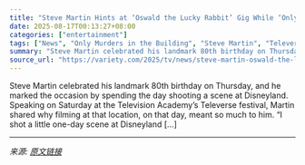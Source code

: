 ```yaml
---
title: "Steve Martin Hints at ‘Oswald the Lucky Rabbit’ Gig While ‘Only Murders’ Producer Shares Clues About Season 5: ‘We Pull From the Headlines’"
date: 2025-08-17T00:13:27+08:00
categories: ["entertainment"]
tags: ["News", "Only Murders in the Building", "Steve Martin", "Televerse"]
summary: "Steve Martin celebrated his landmark 80th birthday on Thursday, and he marked the occasion by spending the day shooting a scene at Disneyland. Speaking on Saturday at the Television Academy&#8217;s Te"
source_url: "https://variety.com/2025/tv/news/steve-martin-oswald-the-lucky-rabbit-only-murders-season-5-1236491287/"
---
```


Steve Martin celebrated his landmark 80th birthday on Thursday, and he marked the occasion by spending the day shooting a scene at Disneyland. Speaking on Saturday at the Television Academy&#8217;s Televerse festival, Martin shared why filming at that location, on that day, meant so much to him. &#8220;I shot a little one-day scene at Disneyland [&#8230;]

---

*来源: [原文链接](https://variety.com/2025/tv/news/steve-martin-oswald-the-lucky-rabbit-only-murders-season-5-1236491287/)*
